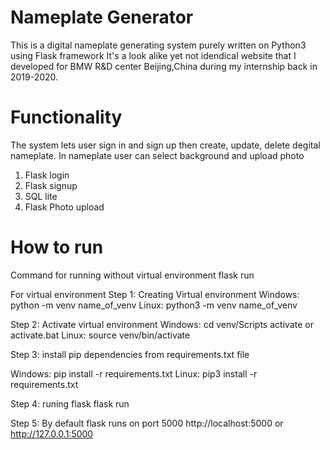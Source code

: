# Nameplate Generator
This is a digital nameplate generating system purely written on Python3 using Flask framework
It's a look alike yet not idendical website that I developed for BMW R&D center Beijing,China during my internship back in 2019-2020.

# Functionality
The system lets user sign in and sign up then create, update, delete degital nameplate. 
In nameplate user can select background and upload photo

1. Flask login
2. Flask signup
3. SQL lite
4. Flask Photo upload



# How to run
Command for running without virtual environment
flask run

For virtual environment
Step 1: Creating Virtual environment Windows: python -m venv name_of_venv Linux: python3 -m venv name_of_venv

Step 2: Activate virtual environment Windows: cd venv/Scripts activate or activate.bat Linux: source venv/bin/activate

Step 3: install pip dependencies from requirements.txt file

Windows: pip install -r requirements.txt Linux: pip3 install -r requirements.txt

Step 4: runing flask flask run

Step 5: By default flask runs on port 5000 http://localhost:5000 or http://127.0.0.1:5000
